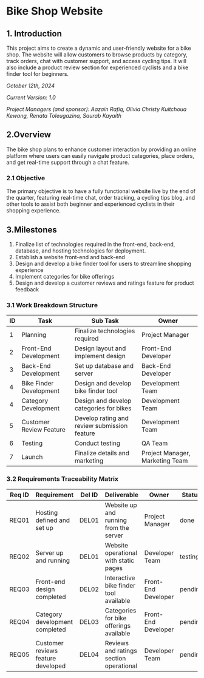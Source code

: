 # Bike Shop Website

## 1. Introduction
This project aims to create a dynamic and user-friendly website for a bike shop. The website will allow customers to browse products by category, track orders, chat with customer support, and access cycling tips. It will also include a product review section for experienced cyclists and a bike finder tool for beginners.

_October 12th, 2024_

_Current Version: 1.0_

_Project Managers (and sponsor): Aazain Rafiq, Olivia Christy Kuitchoua Kewang, Renata Toleugazina, Saurab Kayaith_

## 2.Overview
The bike shop plans to enhance customer interaction by providing an online platform where users can easily navigate product categories, place orders, and get real-time support through a chat feature.

### 2.1 Objective
The primary objective is to have a fully functional website live by the end of the quarter, featuring real-time chat, order tracking, a cycling tips blog, and other tools to assist both beginner and experienced cyclists in their shopping experience.


## 3.Milestones
1. Finalize list of technologies required in the front-end, back-end, database, and hosting technologies for deployment.
2. Establish a website front-end and back-end
3. Design and develop a bike finder tool for users to streamline shopping experience
4. Implement categories for bike offerings
5. Design and develop a customer reviews and ratings feature for product feedback

### 3.1 Work Breakdown Structure
| ID  | Task                     | Sub Task                                     | Owner                           |
|-----|--------------------------|--------------------------------------------- |---------------------------------|
| 1   | Planning                 | Finalize technologies required               | Project Manager                 |
| 2   | Front-End Development    | Design layout and implement design           | Front-End Developer             |
| 3   | Back-End Development     | Set up database and server                   | Back-End Developer              |
| 4   | Bike Finder Development  | Design and develop bike finder tool          | Development Team                |
| 4   | Category Development     | Design and develop categories for bikes      | Development Team                |
| 5   | Customer Review Feature  | Develop rating and review submission feature | Development Team                |
| 6   | Testing                  | Conduct testing                              | QA Team                         |
| 7   | Launch                   | Finalize details and marketing               | Project Manager, Marketing Team |



### 3.2 Requirements Traceability Matrix
| Req ID | Requirement                                     | Del ID | Deliverable                                        | Owner                | Status   |
|--------|-------------------------------------------------|--------|----------------------------------------------------|----------------------|----------|
| REQ01  | Hosting defined and set up                      | DEL01  | Website up and running from the server             | Project Manager      | done     |
| REQ02  | Server up and running                           | DEL01  | Website operational with static pages              | Developer Team       | testing  |
| REQ03  | Front-end design completed                      | DEL02  | Interactive bike finder tool available             | Front-End Developer  | pending  |
| REQ04  | Category development completed                  | DEL03  | Categories for bike offerings available            | Front-End Developer  | pending  |
| REQ05  | Customer reviews feature developed              | DEL04  | Reviews and ratings section operational            | Developer Team       | pending  |



